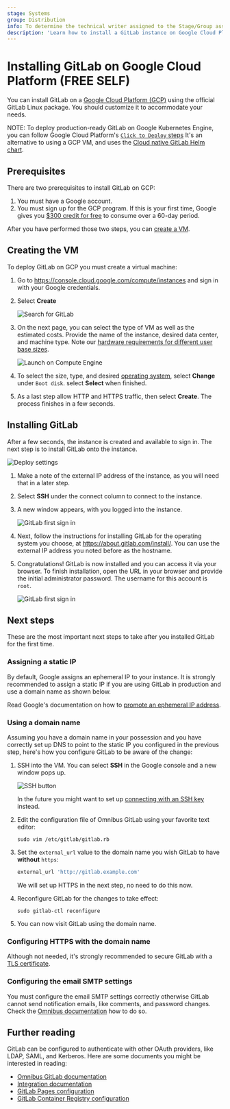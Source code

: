 ```yaml
---
stage: Systems
group: Distribution
info: To determine the technical writer assigned to the Stage/Group associated with this page, see https://about.gitlab.com/handbook/product/ux/technical-writing/#assignments
description: 'Learn how to install a GitLab instance on Google Cloud Platform.'
---
```


# Installing GitLab on Google Cloud Platform **(FREE SELF)**

You can install GitLab on a [Google Cloud Platform (GCP)](https://cloud.google.com/) using the official GitLab Linux package. You should customize it to accommodate your needs.

NOTE:
To deploy production-ready GitLab on
Google Kubernetes Engine,
you can follow Google Cloud Platform's
[`Click to Deploy` steps](https://github.com/GoogleCloudPlatform/click-to-deploy/blob/master/k8s/gitlab/README.md)
It's an alternative to using a GCP VM, and uses
the [Cloud native GitLab Helm chart](https://docs.gitlab.com/charts/).

## Prerequisites

There are two prerequisites to install GitLab on GCP:

1. You must have a Google account.
1. You must sign up for the GCP program. If this is your first time, Google
   gives you [$300 credit for free](https://console.cloud.google.com/freetrial) to consume over a 60-day period.

After you have performed those two steps, you can [create a VM](#creating-the-vm).

## Creating the VM

To deploy GitLab on GCP you must create a virtual machine:

1. Go to <https://console.cloud.google.com/compute/instances> and sign in with your Google credentials.
1. Select **Create**

   ![Search for GitLab](img/launch_vm.png)

1. On the next page, you can select the type of VM as well as the
   estimated costs. Provide the name of the instance, desired data center, and machine type.
   Note our [hardware requirements for different user base sizes](../requirements.md#hardware-requirements).

   ![Launch on Compute Engine](img/vm_details.png)

1. To select the size, type, and desired [operating system](../../administration/package_information/supported_os.md#supported-operating-systems),
   select **Change** under `Boot disk`. select **Select** when finished.

1. As a last step allow HTTP and HTTPS traffic, then select **Create**. The process finishes in a few seconds.

## Installing GitLab

After a few seconds, the instance is created and available to sign in. The next step is to install GitLab onto the instance.

![Deploy settings](img/vm_created.png)

1. Make a note of the external IP address of the instance, as you will need that in a later step. <!-- using future tense is okay here -->
1. Select **SSH** under the connect column to connect to the instance.
1. A new window appears, with you logged into the instance.

   ![GitLab first sign in](img/ssh_terminal.png)

1. Next, follow the instructions for installing GitLab for the operating system you choose, at <https://about.gitlab.com/install/>. You can use the external IP address you noted before as the hostname.

1. Congratulations! GitLab is now installed and you can access it via your browser. To finish installation, open the URL in your browser and provide the initial administrator password. The username for this account is `root`.

   ![GitLab first sign in](img/first_signin.png)

## Next steps

These are the most important next steps to take after you installed GitLab for
the first time.

### Assigning a static IP

By default, Google assigns an ephemeral IP to your instance. It is strongly
recommended to assign a static IP if you are using GitLab in production
and use a domain name as shown below.

Read Google's documentation on how to [promote an ephemeral IP address](https://cloud.google.com/compute/docs/ip-addresses/reserve-static-external-ip-address#promote_ephemeral_ip).

### Using a domain name

Assuming you have a domain name in your possession and you have correctly
set up DNS to point to the static IP you configured in the previous step,
here's how you configure GitLab to be aware of the change:

1. SSH into the VM. You can select **SSH** in the Google console
   and a new window pops up.

   ![SSH button](img/vm_created.png)

   In the future you might want to set up [connecting with an SSH key](https://cloud.google.com/compute/docs/instances/connecting-to-instance)
   instead.

1. Edit the configuration file of Omnibus GitLab using your favorite text editor:

   ```shell
   sudo vim /etc/gitlab/gitlab.rb
   ```

1. Set the `external_url` value to the domain name you wish GitLab to have
   **without** `https`:

   ```ruby
   external_url 'http://gitlab.example.com'
   ```

   We will set up HTTPS in the next step, no need to do this now. <!-- using future tense is okay here -->

1. Reconfigure GitLab for the changes to take effect:

   ```shell
   sudo gitlab-ctl reconfigure
   ```

1. You can now visit GitLab using the domain name.

### Configuring HTTPS with the domain name

Although not needed, it's strongly recommended to secure GitLab with a
[TLS certificate](https://docs.gitlab.com/omnibus/settings/ssl.html).

### Configuring the email SMTP settings

You must configure the email SMTP settings correctly otherwise GitLab cannot send notification emails, like comments, and password changes.
Check the [Omnibus documentation](https://docs.gitlab.com/omnibus/settings/smtp.html#smtp-settings) how to do so.

## Further reading

GitLab can be configured to authenticate with other OAuth providers, like LDAP,
SAML, and Kerberos. Here are some documents you might be interested in reading:

- [Omnibus GitLab documentation](https://docs.gitlab.com/omnibus/)
- [Integration documentation](../../integration/index.md)
- [GitLab Pages configuration](../../administration/pages/index.md)
- [GitLab Container Registry configuration](../../administration/packages/container_registry.md)

<!-- ## Troubleshooting

Include any troubleshooting steps that you can foresee. If you know beforehand what issues
one might have when setting this up, or when something is changed, or on upgrading, it's
important to describe those, too. Think of things that may go wrong and include them here.
This is important to minimize requests for support, and to avoid doc comments with
questions that you know someone might ask.

Each scenario can be a third-level heading, for example `### Getting error message X`.
If you have none to add when creating a doc, leave this section in place
but commented out to help encourage others to add to it in the future. -->
